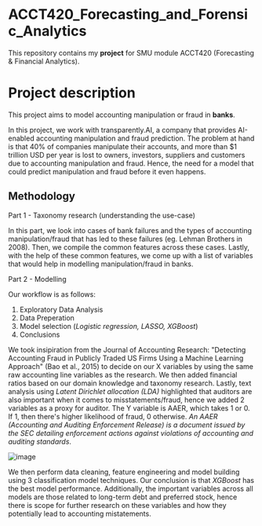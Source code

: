# ACCT420_Forecasting_and_Forensic_Analytics

This repository contains my __project__ for SMU module ACCT420 (Forecasting & Financial Analytics).

# Project description
This project aims to model accounting manipulation or fraud in __banks__. 

In this project, we work with transparently.AI, a company that provides AI-enabled accounting manipulation and fraud prediction. The problem at hand is that 40% of companies manipulate their accounts, and more than $1 trillion USD per year is lost to owners, investors, suppliers and customers due to accounting manipulation and fraud. Hence, the need for a model that could predict manipulation and fraud before it even happens.

## Methodology
Part 1 - Taxonomy research (understanding the use-case)

In this part, we look into cases of bank failures and the types of accounting manipulation/fraud that has led to these failures (eg. Lehman Brothers in 2008). Then, we compile the common features across these cases. Lastly, with the help of these common features, we come up with a list of variables that would help in modelling manipulation/fraud in banks.

Part 2 -  Modelling

Our workflow is as follows:
1. Exploratory Data Analysis
2. Data Preperation
3. Model selection (*Logistic regression, LASSO, XGBoost*)
4. Conclusions

We took insipiration from the Journal of Accounting Research: "Detecting Accounting Fraud in Publicly Traded US Firms Using a Machine Learning Approach" (Bao et al., 2015) to decide on our X variables by using the same raw accounting line variables as the research. We then added financial ratios based on our domain knowledge and taxonomy research. Lastly, text analysis using *Latent Dirichlet allocation (LDA)* highlighted that auditors are also important when it comes to misstatements/fraud, hence we added 2 variables as a proxy for auditor. The Y variable is AAER, which takes 1 or 0. If 1, then there's higher likelihood of fraud, 0 otherwise. *An AAER (Accounting and Auditing Enforcement Release) is a document issued by the SEC detailing enforcement actions against violations of accounting and auditing standards*.

![image](https://github.com/Rayybird96/ACCT420_Forecasting_and_Forensic_Analytics/assets/138758608/3254c06f-a5c2-41ee-bb8f-aac38a837359)

We then perform data cleaning, feature engineering and model building using 3 classification model techniques. Our conclusion is that *XGBoost* has the best model performance. Additionally, the important variables across all models are those related to long-term debt and preferred stock, hence there is scope for further research on these variables and how they potentially lead to accounting mistatements.




